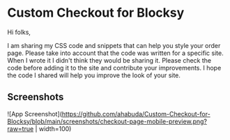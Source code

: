 # Custom Checkout for Blocksy

Hi folks,

I am sharing my CSS code and snippets that can help you style your order page. Please take into account that the code was written for a specific site. When I wrote it I didn't think they would be sharing it. Please check the code before adding it to the site and contribute your improvements. I hope the code I shared will help you improve the look of your site.


## Screenshots

![App Screenshot](https://github.com/ahabuda/Custom-Checkout-for-Blocksy/blob/main/screenshots/checkout-page-mobile-preview.png?raw=true | width=100)
